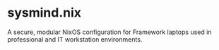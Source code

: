 # sysmind.nix
A secure, modular NixOS configuration for Framework laptops used in professional and IT workstation environments.
